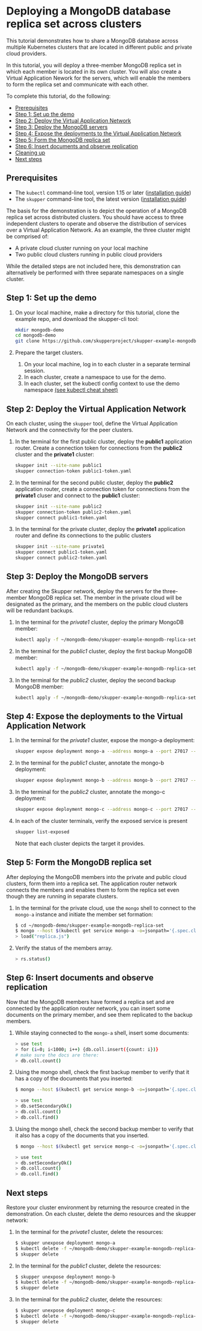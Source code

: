 # Deploying a MongoDB database replica set across clusters

This tutorial demonstrates how to share a MongoDB database across multiple Kubernetes clusters that are located in different public and private cloud providers.

In this tutorial, you will deploy a three-member MongoDB replica set in which each member is located in its own cluster. You will also create a Virtual Application Nework for the servers, which will enable the members to form the replica set and communicate with each other.

To complete this tutorial, do the following:

* [Prerequisites](#prerequisites)
* [Step 1: Set up the demo](#step-1-set-up-the-demo)
* [Step 2: Deploy the Virtual Application Network](#step-4-deploy-the-virtual-application-network)
* [Step 3: Deploy the MongoDB servers](#step-5-deploy-the-mongodb-servers)
* [Step 4: Expose the deployments to the Virtual Application Network](#step-5-expose-the-deployments-to-the-virtual-application-network)
* [Step 5: Form the MongoDB replica set](#step-6-form-the-mongodb-replica-set)
* [Step 6: Insert documents and observe replication](#step-7-insert-documents-and-observe-replication)
* [Cleaning up](#cleaning-up)
* [Next steps](#next-steps)

## Prerequisites

* The `kubectl` command-line tool, version 1.15 or later ([installation guide](https://kubernetes.io/docs/tasks/tools/install-kubectl/))
* The `skupper` command-line tool, the latest version ([installation guide](https://skupper.io/start/index.html#step-1-install-the-skupper-command-line-tool-in-your-environment))

The basis for the demonstration is to depict the operation of a MongoDB replica set across distributed clusters. You should have access to three independent clusters to operate and observe the distribution of services over a Virtual Application Network. As an example, the three cluster might be comprised of:

* A private cloud cluster running on your local machine
* Two public cloud clusters running in public cloud providers

While the detailed steps are not included here, this demonstration can alternatively be performed with three separate namespaces on a single cluster. 

## Step 1: Set up the demo

1. On your local machine, make a directory for this tutorial, clone the example repo, and download the skupper-cli tool:

   ```bash
   mkdir mongodb-demo
   cd mongodb-demo
   git clone https://github.com/skupperproject/skupper-example-mongodb-replica-set.git
   ```

2. Prepare the target clusters.

   1. On your local machine, log in to each cluster in a separate terminal session.
   2. In each cluster, create a namespace to use for the demo.
   3. In each cluster, set the kubectl config context to use the demo namespace [(see kubectl cheat sheet)](https://kubernetes.io/docs/reference/kubectl/cheatsheet/)

## Step 2: Deploy the Virtual Application Network

On each cluster, using the `skupper` tool, define the Virtual Application Network and the connectivity for the peer clusters.

1. In the terminal for the first public cluster, deploy the **public1** application router. Create a connection token for connections from the **public2** cluster and the **private1** cluster:

   ```bash
   skupper init --site-name public1
   skupper connection-token public1-token.yaml
   ```

2. In the terminal for the second public cluster, deploy the **public2** application router, create a connection token for connections from the **private1** cluser and connect to the **public1** cluster:

   ```bash
   skupper init --site-name public2
   skupper connection-token public2-token.yaml
   skupper connect public1-token.yaml
   ```

3. In the terminal for the private cluster, deploy the **private1** application router and define its connections to the public clusters

   ```bash
   skupper init --site-name private1
   skupper connect public1-token.yaml
   skupper connect public2-token.yaml
   ```
   
## Step 3: Deploy the MongoDB servers

After creating the Skupper network, deploy the servers for the three-member MongoDB replica set. The member in the private cloud will be designated as the primary, and the members on the public cloud clusters will be redundant backups.

1. In the terminal for the *private1* cluster, deploy the primary MongoDB member:

   ```bash
   kubectl apply -f ~/mongodb-demo/skupper-example-mongodb-replica-set/deployment-mongo-a.yaml
   ```

2. In the terminal for the *public1* cluster, deploy the first backup MongoDB member:

   ```bash
   kubectl apply -f ~/mongodb-demo/skupper-example-mongodb-replica-set/deployment-mongo-b.yaml
   ```

3. In the terminal for the *public2* cluster, deploy the second backup MongoDB member:

   ```bash
   kubectl apply -f ~/mongodb-demo/skupper-example-mongodb-replica-set/deployment-mongo-c.yaml
   ```

## Step 4: Expose the deployments to the Virtual Application Network


1. In the terminal for the *private1* cluster, expose the mongo-a deployment:

   ```bash
   skupper expose deployment mongo-a --address mongo-a --port 27017 --protocol tcp --target-port 27017
   ```

2. In the terminal for the *public1* cluster, annotate the mongo-b deployment:

   ```bash
   skupper expose deployment mongo-b --address mongo-b --port 27017 --protocol tcp --target-port 27017
   ```

3. In the terminal for the *public2* cluster, annotate the mongo-c deployment:

   ```bash
   skupper expose deployment mongo-c --address mongo-c --port 27017 --protocol tcp --target-port 27017
   ```

4. In each of the cluster terminals, verify the exposed service is present

   ```bash
   skupper list-exposed
   ```

    Note that each cluster depicts the target it provides.

## Step 5: Form the MongoDB replica set

After deploying the MongoDB members into the private and public cloud clusters, form them into a replica set. The application router network connects the members and enables them to form the replica set even though they are running in separate clusters.  

1. In the terminal for the private cloud, use the `mongo` shell to connect to
the `mongo-a` instance and initiate the member set formation:

   ```bash
   $ cd ~/mongodb-demo/skupper-example-mongodb-replica-set
   $ mongo --host $(kubectl get service mongo-a -o=jsonpath='{.spec.clusterIP}')
   > load("replica.js")
   ```

2. Verify the status of the members array.

   ```bash
   > rs.status()
   ```

## Step 6: Insert documents and observe replication

Now that the MongoDB members have formed a replica set and are connected by the application router network, you can insert some documents on the primary member, and see them replicated to the backup members.

1. While staying connected to the `mongo-a` shell, insert some documents:

   ```bash
   > use test
   > for (i=0; i<1000; i++) {db.coll.insert({count: i})}
   # make sure the docs are there:
   > db.coll.count()
   ```

2. Using the mongo shell, check the first backup member to verify that it has a copy of the documents that you inserted:

   ```bash
   $ mongo --host $(kubectl get service mongo-b -o=jsonpath='{.spec.clusterIP}')
   ```

   ```bash
   > use test
   > db.setSecondaryOk()
   > db.coll.count()
   > db.coll.find()
   ```


3. Using the mongo shell, check the second backup member to verify that it also has a copy of the documents that you inserted.

   ```bash
   $ mongo --host $(kubectl get service mongo-c -o=jsonpath='{.spec.clusterIP}')
   ```

   ```bash
   > use test
   > db.setSecondaryOk()
   > db.coll.count()
   > db.coll.find()
   ```

## Next steps

Restore your cluster environment by returning the resource created in the demonstration. On each cluster, delete the demo resources and the skupper network:

1. In the terminal for the *private1* cluster, delete the resources:


   ```bash
   $ skupper unexpose deployment mongo-a
   $ kubectl delete -f ~/mongodb-demo/skupper-example-mongodb-replica-set/deployment-mongo-a.yaml
   $ skupper delete
   ```

2. In the terminal for the *public1* cluster, delete the resources:


   ```bash
   $ skupper unexpose deployment mongo-b
   $ kubectl delete -f ~/mongodb-demo/skupper-example-mongodb-replica-set/deployment-mongo-b.yaml
   $ skupper delete
   ```

3. In the terminal for the *public2* cluster, delete the resources:


   ```bash
   $ skupper unexpose deployment mongo-c
   $ kubectl delete -f ~/mongodb-demo/skupper-example-mongodb-replica-set/deployment-mongo-c.yaml
   $ skupper delete
   ```

